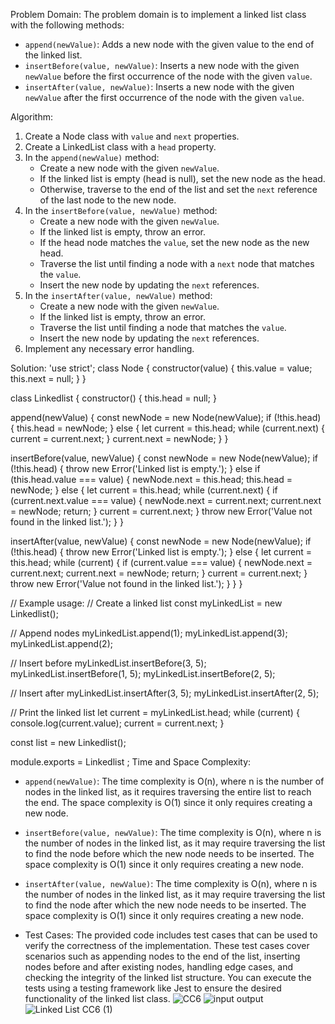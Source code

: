 Problem Domain:
The problem domain is to implement a linked list class with the following methods:
- `append(newValue)`: Adds a new node with the given value to the end of the linked list.
- `insertBefore(value, newValue)`: Inserts a new node with the given `newValue` before the first occurrence of the node with the given `value`.
- `insertAfter(value, newValue)`: Inserts a new node with the given `newValue` after the first occurrence of the node with the given `value`.

Algorithm:
1. Create a Node class with `value` and `next` properties.
2. Create a LinkedList class with a `head` property.
3. In the `append(newValue)` method:
   - Create a new node with the given `newValue`.
   - If the linked list is empty (head is null), set the new node as the head.
   - Otherwise, traverse to the end of the list and set the `next` reference of the last node to the new node.
4. In the `insertBefore(value, newValue)` method:
   - Create a new node with the given `newValue`.
   - If the linked list is empty, throw an error.
   - If the head node matches the `value`, set the new node as the new head.
   - Traverse the list until finding a node with a `next` node that matches the `value`.
   - Insert the new node by updating the `next` references.
5. In the `insertAfter(value, newValue)` method:
   - Create a new node with the given `newValue`.
   - If the linked list is empty, throw an error.
   - Traverse the list until finding a node that matches the `value`.
   - Insert the new node by updating the `next` references.
6. Implement any necessary error handling.

Solution:
'use strict';
class Node {
  constructor(value) {
    this.value = value;
    this.next = null;
  }
}

class Linkedlist {
  constructor() {
    this.head = null;
  }

  append(newValue) {
    const newNode = new Node(newValue);
    if (!this.head) {
      this.head = newNode;
    } else {
      let current = this.head;
      while (current.next) {
        current = current.next;
      }
      current.next = newNode;
    }
  }

  insertBefore(value, newValue) {
    const newNode = new Node(newValue);
    if (!this.head) {
      throw new Error('Linked list is empty.');
    } else if (this.head.value === value) {
      newNode.next = this.head;
      this.head = newNode;
    } else {
      let current = this.head;
      while (current.next) {
        if (current.next.value === value) {
          newNode.next = current.next;
          current.next = newNode;
          return;
        }
        current = current.next;
      }
      throw new Error('Value not found in the linked list.');
    }
  }

  insertAfter(value, newValue) {
    const newNode = new Node(newValue);
    if (!this.head) {
      throw new Error('Linked list is empty.');
    } else {
      let current = this.head;
      while (current) {
        if (current.value === value) {
          newNode.next = current.next;
          current.next = newNode;
          return;
        }
        current = current.next;
      }
      throw new Error('Value not found in the linked list.');
    }
  }
}

// Example usage:
// Create a linked list
const myLinkedList = new Linkedlist();

// Append nodes
myLinkedList.append(1);
myLinkedList.append(3);
myLinkedList.append(2);

// Insert before
myLinkedList.insertBefore(3, 5);
myLinkedList.insertBefore(1, 5);
myLinkedList.insertBefore(2, 5);

// Insert after
myLinkedList.insertAfter(3, 5);
myLinkedList.insertAfter(2, 5);

// Print the linked list
let current = myLinkedList.head;
while (current) {
  console.log(current.value);
  current = current.next;
}

const list = new Linkedlist();

module.exports = Linkedlist ;
Time and Space Complexity:
- `append(newValue)`: The time complexity is O(n), where n is the number of nodes in the linked list, as it requires traversing the entire list to reach the end. The space complexity is O(1) since it only requires creating a new node.
- `insertBefore(value, newValue)`: The time complexity is O(n), where n is the number of nodes in the linked list, as it may require traversing the list to find the node before which the new node needs to be inserted. The space complexity is O(1) since it only requires creating a new node.
- `insertAfter(value, newValue)`: The time complexity is O(n), where n is the number of nodes in the linked list, as it may require traversing the list to find the node after which the new node needs to be inserted. The space complexity is O(1) since it only requires creating a new node.

- Test Cases:
The provided code includes test cases that can be used to verify the correctness of the implementation. These test cases cover scenarios such as appending nodes to the end of the list, inserting nodes before and after existing nodes, handling edge cases, and checking the integrity of the linked list structure. You can execute the tests using a testing framework like Jest to ensure the desired functionality of the linked list class.
![CC6](https://github.com/NSALAA9/data-structures-and-algorithms/assets/129075779/14102695-3c94-4ab7-8870-f042a56132c4)
![input output](https://github.com/NSALAA9/data-structures-and-algorithms/assets/129075779/19518bb4-5dd2-4178-a457-09cf66b4f153)
![Linked List CC6 (1)](https://github.com/NSALAA9/data-structures-and-algorithms/assets/129075779/e9e33749-7971-43cd-a78a-a67986f30f30)




